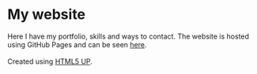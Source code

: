 # My website
Here I have my portfolio, skills and ways to contact. The website is hosted using GitHub Pages and can be seen <a href="https://jackdobie.github.io/">here</a>.<br>
<br>Created using <a href="https://html5up.net/">HTML5 UP</a>.
